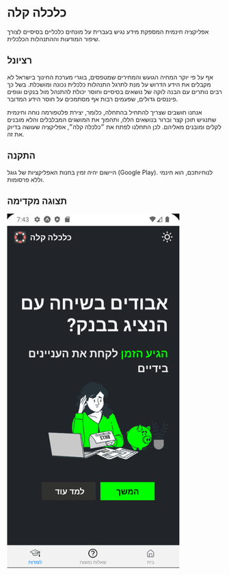 # כלכלה קלה

<p>אפליקציה חינמית המספקת מידע נגיש בעברית על מונחים כלכליים בסיסיים לצורך שיפור המודעות וההתנהלות הכלכלית.
</p>

## רציונל

<p> 
אף על פי יוקר המחיה הגועש והמחירים שמטפסים, בוגרי מערכת החינוך בישראל לא מקבלים את הידע הדרוש על מנת לתרגל התנהלות כלכלית נכונה ומושכלת. בשל כך רבים נותרים עם הבנה לוקה של נושאים בסיסיים וחוסר יכולת להתנהל מול בנקים וגופים פיננסים גדולים, שפעמים רבות אף מסתמכים על חוסר הידע המדובר. 
</p>
<p>
אנחנו חושבים שצריך להתחיל בהתחלה, כלומר, יצירת פלטפורמה נוחה וחינמית שתנגיש תוכן קצר וברור בנושאים הללו, ותהפוך את המושגים המבלבלים והלא מובנים לקלים ומובנים מאליהם. לכן התחלנו לפתח את ״כלכלה קלה״, אפליקציה שעושה בדיוק את זה.
</p>

## התקנה

<p>
היישום יהיה זמין בחנות האפליקציות של גוגל (Google Play). לנוחיותכם, הוא חינמי וללא פרסומות.
</p>

## תצוגה מקדימה

<img src="./screenshots/preview.png" alt="תצוגה מקדימה של היישום"
style="width: 80%; height: 80%; align: right">
